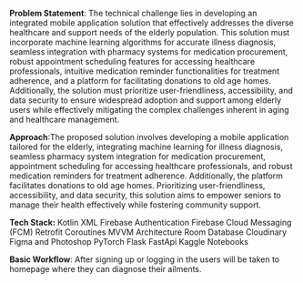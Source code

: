 **Problem Statement**: The technical challenge lies in developing an integrated mobile application solution that effectively addresses the diverse healthcare and support needs of the elderly population. This solution must incorporate machine learning algorithms for accurate illness diagnosis, seamless integration with pharmacy systems for medication procurement, robust appointment scheduling features for accessing healthcare professionals, intuitive medication reminder functionalities for treatment adherence, and a platform for facilitating donations to old age homes. Additionally, the solution must prioritize user-friendliness, accessibility, and data security to ensure widespread adoption and support among elderly users while effectively mitigating the complex challenges inherent in aging and healthcare management.


**Approach**:The proposed solution involves developing a mobile application tailored for the elderly, integrating machine learning for illness diagnosis, seamless pharmacy system integration for medication procurement, appointment scheduling for accessing healthcare professionals, and robust medication reminders for treatment adherence. Additionally, the platform facilitates donations to old age homes. Prioritizing user-friendliness, accessibility, and data security, this solution aims to empower seniors to manage their health effectively while fostering community support.


**Tech Stack:**
Kotlin
XML
Firebase Authentication
Firebase Cloud Messaging (FCM)
Retrofit
Coroutines
MVVM Architecture
Room Database
Cloudinary
Figma and Photoshop
PyTorch
Flask
FastApi
Kaggle Notebooks

**Basic Workflow**: After signing up or logging in the users will be taken to homepage where they can diagnose their ailments.



